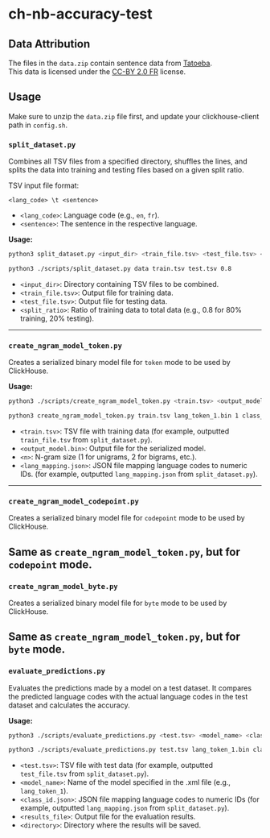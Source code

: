 # ch-nb-accuracy-test

## Data Attribution

The files in the `data.zip` contain sentence data from [Tatoeba](https://tatoeba.org).  
This data is licensed under the [CC-BY 2.0 FR](https://creativecommons.org/licenses/by/2.0/fr/) license.

## Usage

Make sure to unzip the `data.zip` file first, and update your clickhouse-client path in `config.sh`.

### `split_dataset.py`
Combines all TSV files from a specified directory, shuffles the lines, and splits the data into training and testing files based on a given split ratio.

TSV input file format:

`<lang_code> \t <sentence>`
- `<lang_code>`: Language code (e.g., `en`, `fr`).
- `<sentence>`: The sentence in the respective language.

**Usage:**
```bash
python3 split_dataset.py <input_dir> <train_file.tsv> <test_file.tsv> <split_ratio>
```

```bash
python3 ./scripts/split_dataset.py data train.tsv test.tsv 0.8
```

- `<input_dir>`: Directory containing TSV files to be combined.
- `<train_file.tsv>`: Output file for training data.
- `<test_file.tsv>`: Output file for testing data.
- `<split_ratio>`: Ratio of training data to total data (e.g., 0.8 for 80% training, 20% testing).
  
---

### `create_ngram_model_token.py`
Creates a serialized binary model file for `token` mode to be used by ClickHouse.

**Usage:**
```bash
python3 ./scripts/create_ngram_model_token.py <train.tsv> <output_model.bin> <n> <lang_mapping.json>
```

```bash
python3 create_ngram_model_token.py train.tsv lang_token_1.bin 1 class_id.json
```

- `<train.tsv>`: TSV file with training data (for example, outputted `train_file.tsv` from `split_dataset.py`).
- `<output_model.bin>`: Output file for the serialized model.
- `<n>`: N-gram size (1 for unigrams, 2 for bigrams, etc.).
- `<lang_mapping.json>`: JSON file mapping language codes to numeric IDs. (for example, outputted `lang_mapping.json` from `split_dataset.py`).                       

---

### `create_ngram_model_codepoint.py`
Creates a serialized binary model file for `codepoint` mode to be used by ClickHouse.

Same as `create_ngram_model_token.py`, but for `codepoint` mode.
---

### `create_ngram_model_byte.py`
Creates a serialized binary model file for `byte` mode to be used by ClickHouse.

Same as `create_ngram_model_token.py`, but for `byte` mode.
---

### `evaluate_predictions.py`
Evaluates the predictions made by a model on a test dataset. It compares the predicted language codes with the actual language codes in the test dataset and calculates the accuracy.

**Usage:**
```bash
python3 ./scripts/evaluate_predictions.py <test.tsv> <model_name> <class_id.json> <results_file> <directory
```

```bash
python3 ./scripts/evaluate_predictions.py test.tsv lang_token_1.bin class_id.json results.txt ./token_1_result
```

- `<test.tsv>`: TSV file with test data (for example, outputted `test_file.tsv` from `split_dataset.py`).
- `<model_name>`: Name of the model specified in the .xml file (e.g., `lang_token_1`).
- `<class_id.json>`: JSON file mapping language codes to numeric IDs (for example, outputted `lang_mapping.json` from `split_dataset.py`).
- `<results_file>`: Output file for the evaluation results.
- `<directory>`: Directory where the results will be saved.
